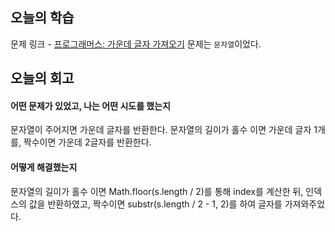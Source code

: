## 오늘의 학습
문제 링크 - [프로그래머스: 가운데 글자 가져오기](https://school.programmers.co.kr/learn/courses/30/lessons/12903?language=javascript)
문제는 `문자열`이었다.


## 오늘의 회고
#### 어떤 문제가 있었고, 나는 어떤 시도를 했는지
문자열이 주어지면 가운데 글자를 반환한다.
문자열의 길이가 홀수 이면 가운데 글자 1개를, 짝수이면 가운데 2글자를 반환한다.

#### 어떻게 해결했는지
문자열의 길이가 홀수 이면 Math.floor(s.length / 2)를 통해 index를 계산한 뒤, 인덱스의 값을 반환하였고,
짝수이면 substr(s.length / 2 - 1, 2)를 하여 글자를 가져와주었다.
